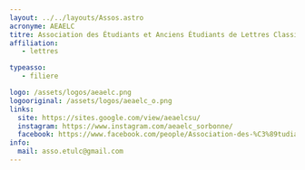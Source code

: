 ```yaml
---
layout: ../../layouts/Assos.astro
acronyme: AEAELC
titre: Association des Étudiants et Anciens Étudiants de Lettres Classiques de la Sorbonne
affiliation: 
   - lettres

typeasso: 
   - filiere

logo: /assets/logos/aeaelc.png
logooriginal: /assets/logos/aeaelc_o.png
links:
  site: https://sites.google.com/view/aeaelcsu/
  instagram: https://www.instagram.com/aeaelc_sorbonne/
  facebook: https://www.facebook.com/people/Association-des-%C3%89tudiants-de-Lettres-Classiques-de-Sorbonne-Universit%C3%A9/61552598295543/
info:
  mail: asso.etulc@gmail.com
---
```

